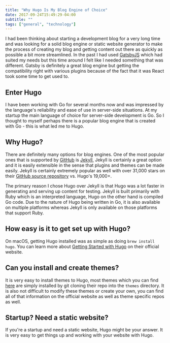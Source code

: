 ```yaml
---
title: "Why Hugo Is My Blog Engine of Choice"
date: 2017-09-24T15:49:29-04:00
subtitle: ""
tags: ["general", "technology"]
---
```


I had been thinking about starting a development blog for a very long time and was looking for a solid blog engine or static website generator to make the process of creating my blog and getting content out there as quickly as possible a bit more streamlined. In the past I had used [GatsbyJS](https://github.com/gatsbyjs/gatsby) which had suited my needs but this time around I felt like I needed something that was different. Gatsby is definitely a great blog engine but getting the compatibility right with various plugins because of the fact that it was React took some time to get used to.

## Enter Hugo
I have been working with Go for several months now and was impressed by the language's reliability and ease of use in server-side situations. At my startup the main language of choice for server-side development is Go. So I thought to myself perhaps there is a popular blog engine that is created with Go - this is what led me to Hugo.

## Why Hugo?
There are definitely many options for blog engines. One of the most popular ones that is supported by [GitHub](https://github.com) is [Jekyll](https://jekyllrb.com/), Jekyll is certainly a great option and it is easily extensible in the sense that plugins and themes can be made easily. Jekyll is certainly extremely popular as well with over 31,000 stars on their [GitHub source repository](https://github.com/jekyll/jekyll) vs. Hugo's 19,000+.

The primary reason I chose Hugo over Jekyll is that Hugo was a lot faster in generating and serving up content for testing. Jekyll is built primarily with Ruby which is an interpreted language, Hugo on the other hand is compiled Go code. Due to the nature of Hugo being written in Go, it is also available on multiple platforms whereas Jekyll is only available on those platforms that support Ruby.

## How easy is it to get set up with Hugo?
On macOS, getting Hugo installed was as simple as doing `brew install hugo`. You can learn more about [Getting Started with Hugo](https://gohugo.io/getting-started/quick-start/) on their official website.

## Can you install and create themes?
It is very easy to install themes to Hugo, most themes which you can find [here](https://themes.gohugo.io/) are simply installed by git cloning their repo into the `themes` directory. It is also not difficult to modify these themes or create your own, you can find all of that information on the official website as well as theme specific repos as well.

## Startup? Need a static website?
If you're a startup and need a static website, Hugo might be your answer. It is very easy to get things up and working with your website with Hugo.
